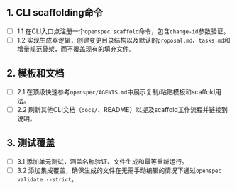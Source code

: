 ## 1. CLI scaffolding命令
- [ ] 1.1 在CLI入口点注册一个`openspec scaffold`命令，包含`change-id`参数验证。
- [ ] 1.2 实现生成器逻辑，创建变更目录结构以及默认的`proposal.md`、`tasks.md`和增量规范骨架，而不覆盖现有的填充文件。

## 2. 模板和文档
- [ ] 2.1 在顶级快速参考`openspec/AGENTS.md`中展示复制/粘贴模板和scaffold用法。
- [ ] 2.2 刷新其他CLI文档（`docs/`、README）以提及scaffold工作流程并链接到说明。

## 3. 测试覆盖
- [ ] 3.1 添加单元测试，涵盖名称验证、文件生成和幂等重新运行。
- [ ] 3.2 添加集成覆盖，确保生成的文件在无需手动编辑的情况下通过`openspec validate --strict`。